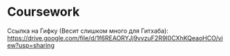 # Coursework
Ссылка на Гифку (Весит слишком много для Гитхаба):
https://drive.google.com/file/d/1f6REAORYJj9vvzuF2R9I0CXhKQeaoHCO/view?usp=sharing
